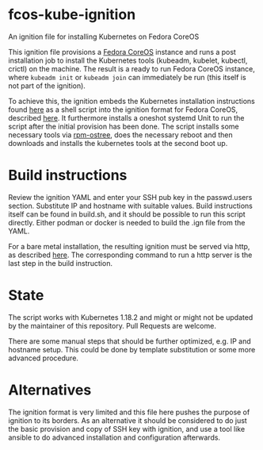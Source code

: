# fcos-kube-ignition
An ignition file for installing Kubernetes on Fedora CoreOS

This ignition file provisions a [Fedora CoreOS](https://docs.fedoraproject.org/en-US/fedora-coreos/) instance and runs a post installation job to install the Kubernetes tools (kubeadm, kubelet, kubectl, crictl) on the machine. The result is a ready to run Fedora CoreOS instance, where `kubeadm init` or `kubeadm join` can immediately be run (this itself is not part of the ignition).

To achieve this, the ignition embeds the Kubernetes installation instructions found [here](https://kubernetes.io/docs/setup/production-environment/tools/kubeadm/install-kubeadm/) as a shell script into the ignition format for Fedora CoreOS, described [here](https://docs.fedoraproject.org/en-US/fedora-coreos/fcct-config/). It furthermore installs a oneshot systemd Unit to run the script after the initial provision has been done. The script installs some necessary tools via [rpm-ostree](https://rpm-ostree.readthedocs.io/en/latest/), does the necessary reboot and then downloads and installs the kubernetes tools at the second boot up.


# Build instructions

Review the ignition YAML and enter your SSH pub key in the passwd.users section. Substitute IP and hostname with suitable values. Build instructions itself can be found in build.sh, and it should be possible to run this script directly. Either podman or docker is needed to build the .ign file from the YAML.

For a bare metal installation, the resulting ignition must be served via http, as described [here](https://docs.fedoraproject.org/en-US/fedora-coreos/bare-metal/). The corresponding command to run a http server is the last step in the build instruction.

# State

The script works with Kubernetes 1.18.2 and might or might not be updated by the maintainer of this repository. Pull Requests are welcome.

There are some manual steps that should be further optimized, e.g. IP and hostname setup. This could be done by template substitution or some more advanced procedure.

# Alternatives

The ignition format is very limited and this file here pushes the purpose of ignition to its borders. As an alternative it should be considered to do just the basic provision and copy of SSH key with ignition, and use a tool like ansible to do advanced installation and configuration afterwards.

